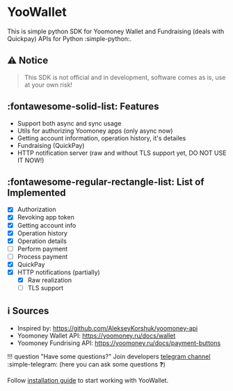 # YooWallet
This is simple python SDK for Yoomoney Wallet and Fundraising (deals with Quickpay) APIs for Python :simple-python:.
## :warning: Notice
> This SDK is not official and in development, software comes as is, use at your own risk!
## :fontawesome-solid-list: Features
- Support both async and sync usage
- Utils for authorizing Yoomoney apps (only async now)
- Getting account information, operation history, it's detailes
- Fundraising (QuickPay)
- HTTP notification server (raw and without TLS support yet, DO NOT USE IT NOW!)

## :fontawesome-regular-rectangle-list: List of Implemented
- [x] Authorization
- [x] Revoking app token
- [x] Getting account info
- [x] Operation history
- [x] Operation details
- [ ] Perform payment
- [ ] Process payment
- [x] QuickPay
- [x] HTTP notifications (partially)
    - [x] Raw realization
    - [ ] TLS support

## :information_source: Sources
- Inspired by: <https://github.com/AlekseyKorshuk/yoomoney-api>
- Yoomoney Wallet API: <https://yoomoney.ru/docs/wallet>
- Yoomoney Fundrising API: <https://yoomoney.ru/docs/payment-buttons>

!!! question "Have some questions?"
    Join developers [telegram channel](https://t.me/yoowallet_python) :simple-telegram: (here you can ask some questions :question:)

Follow [installation guide](installation.md) to start working with YooWallet.
